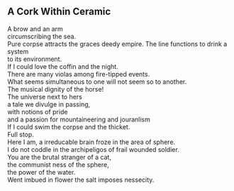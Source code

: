 A Cork Within Ceramic
---------------------
A brow and an arm  
circumscribing the sea.  
Pure corpse attracts the graces deedy empire. The line functions to drink a system  
to its environment.  
If I could love the coffin and the night.  
There are many violas among fire-tipped events.  
What seems simultaneous to one will not seem so to another.  
The musical dignity of the horse!  
The universe next to hers  
a tale we divulge in passing,  
with notions of pride  
and a passion for mountaineering and jouranlism  
If I could swim the corpse and the thicket.  
Full stop.  
Here I am, a irreducable brain froze in the area of sphere.  
I do not coddle in the archipeligos of frail wounded soldier.  
You are the brutal stranger of a cat,  
the communist ness of the sphere,  
the power of the water.  
Went imbued in flower the salt imposes nessecity.  
